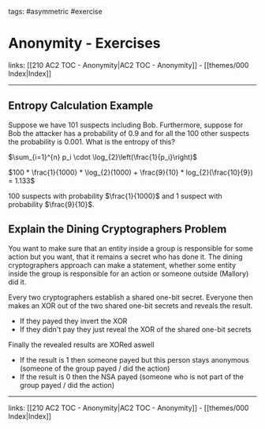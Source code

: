 tags: #asymmetric #exercise

# Anonymity - Exercises

links: [[210 AC2 TOC - Anonymity|AC2 TOC - Anonymity]] - [[themes/000 Index|Index]]

---

## Entropy Calculation Example

Suppose we have 101 suspects including Bob. Furthermore, suppose for Bob the attacker has a probability of 0.9 and for all the 100 other suspects the probability is 0.001. What is the entropy of this?

$\sum_{i=1}^{n} p_i \cdot \log_{2}\left(\frac{1}{p_i}\right)$

$100 * \frac{1}{1000} * \log_{2}(1000) + \frac{9}{10} * log_{2}(\frac{10}{9}) = 1.133$


100 suspects with probability $\frac{1}{1000}$ and 1 suspect with probability $\frac{9}{10}$.

## Explain the Dining Cryptographers Problem

You want to make sure that an entity inside a group is responsible for some action but you want, that it remains a secret who has done it. The dining cryptographers approach can make a statement, whether some entity inside the group is responsible for an action or someone outside (Mallory) did it.

Every two cryptographers establish a shared one-bit secret. Everyone then makes an XOR out of the two shared one-bit secrets and reveals the result.

- If they payed they invert the XOR
- If they didn't pay they just reveal the XOR of the shared one-bit secrets

Finally the revealed results are XORed aswell

- If the result is 1 then someone payed but this person stays anonymous (someone of the group payed / did the action)
- If the result is 0 then the NSA payed (someone who is not part of the group payed / did the action)

---
links: [[210 AC2 TOC - Anonymity|AC2 TOC - Anonymity]] - [[themes/000 Index|Index]]